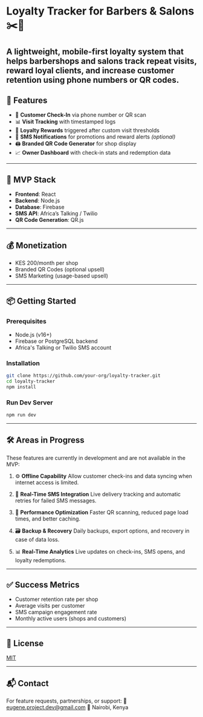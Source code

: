 # Loyalty Tracker for Barbers & Salons ✂️💈

A lightweight, mobile-first loyalty system that helps barbershops and salons **track repeat visits**, **reward loyal clients**, and **increase customer retention** using **phone numbers** or **QR codes**.
---
## 🚀 Features
- 📱 **Customer Check-In** via phone number or QR scan
- 📊 **Visit Tracking** with timestamped logs
- 🎁 **Loyalty Rewards** triggered after custom visit thresholds
- 💬 **SMS Notifications** for promotions and reward alerts *(optional)*
- 🖨️ **Branded QR Code Generator** for shop display
- 📈 **Owner Dashboard** with check-in stats and redemption data

---
## 🧪 MVP Stack
- **Frontend**: React
- **Backend**: Node.js
- **Database**: Firebase
- **SMS API**: Africa’s Talking / Twilio
- **QR Code Generation**: QR.js

---
## 💰 Monetization
- KES 200/month per shop  
- Branded QR Codes (optional upsell)  
- SMS Marketing (usage-based upsell)

---
## 📦 Getting Started

### Prerequisites
- Node.js (v16+)
- Firebase or PostgreSQL backend
- Africa's Talking or Twilio SMS account

### Installation

```bash
git clone https://github.com/your-org/loyalty-tracker.git
cd loyalty-tracker
npm install
````

### Run Dev Server

```bash
npm run dev
```

---

## 🛠️ Areas in Progress

These features are currently in development and are not available in the MVP:

1. ⚙️ **Offline Capability**
   Allow customer check-ins and data syncing when internet access is limited.

2. 📡 **Real-Time SMS Integration**
   Live delivery tracking and automatic retries for failed SMS messages.

3. 🚀 **Performance Optimization**
   Faster QR scanning, reduced page load times, and better caching.

4. 🗃️ **Backup & Recovery**
   Daily backups, export options, and recovery in case of data loss.

5. 📊 **Real-Time Analytics**
   Live updates on check-ins, SMS opens, and loyalty redemptions.

---

## ✅ Success Metrics

* Customer retention rate per shop
* Average visits per customer
* SMS campaign engagement rate
* Monthly active users (shops and customers)

---

## 📄 License

[MIT](LICENSE)

---

## 📬 Contact

For feature requests, partnerships, or support:
📧 [eugene.project.dev@gmail.com](mailto:eugene.project.dev@gmail.com)
📍 Nairobi, Kenya


